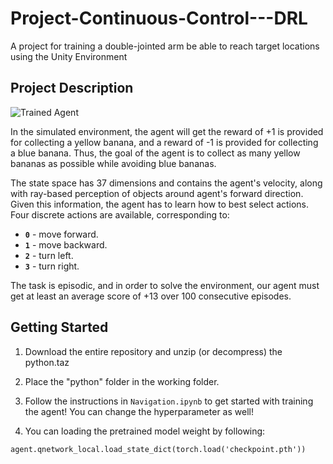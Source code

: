 # Project-Continuous-Control---DRL

A project for training a double-jointed arm be able to reach target locations using the Unity Environment
## Project Description
[//]: # (Image References)

[image1]: https://video.udacity-data.com/topher/2018/June/5b1ea778_reacher/reacher.gif "Trained Agent"

![Trained Agent][image1]

In the simulated environment, the agent will get the reward of +1 is provided for collecting a yellow banana, and a reward of -1 is provided for collecting a blue banana.  Thus, the goal of the agent is to collect as many yellow bananas as possible while avoiding blue bananas.  

The state space has 37 dimensions and contains the agent's velocity, along with ray-based perception of objects around agent's forward direction.  Given this information, the agent has to learn how to best select actions.  Four discrete actions are available, corresponding to:
- **`0`** - move forward.
- **`1`** - move backward.
- **`2`** - turn left.
- **`3`** - turn right.

The task is episodic, and in order to solve the environment, our agent must get at least an average score of +13 over 100 consecutive episodes.

## Getting Started

1. Download the entire repository and unzip (or decompress) the python.taz

2. Place the "python" folder in the working folder.

3. Follow the instructions in `Navigation.ipynb` to get started with training the agent! You can change the hyperparameter as well!

4. You can loading the pretrained model weight by following:
```
agent.qnetwork_local.load_state_dict(torch.load('checkpoint.pth'))
